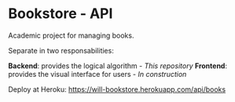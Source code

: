 # Bookstore - API

Academic project for managing books. 

Separate in two responsabilities: 

**Backend**: provides the logical algorithm - *This repository*
**Frontend**: provides the visual interface for users - *In construction*


Deploy at Heroku: https://will-bookstore.herokuapp.com/api/books
